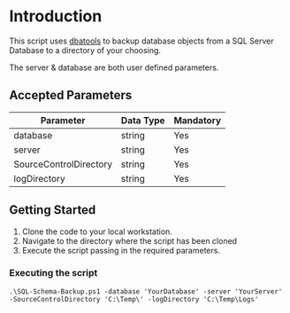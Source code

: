 # Introduction

This script uses [dbatools]() to backup database objects from a SQL Server Database to a directory of your choosing. 

The server & database are both user defined parameters.

## Accepted Parameters 

| Parameter | Data Type  | Mandatory |
|---|---|---|
| database | string | Yes |
| server | string | Yes |
| SourceControlDirectory | string | Yes |
| logDirectory | string | Yes |

## Getting Started

1. Clone the code to your local workstation.
2. Navigate to the directory where the script has been cloned
3. Execute the script passing in the required parameters.

### Executing the script

`.\SQL-Schema-Backup.ps1 -database 'YourDatabase' -server 'YourServer' -SourceControlDirectory 'C:\Temp\' -logDirectory 'C:\Temp\Logs'`